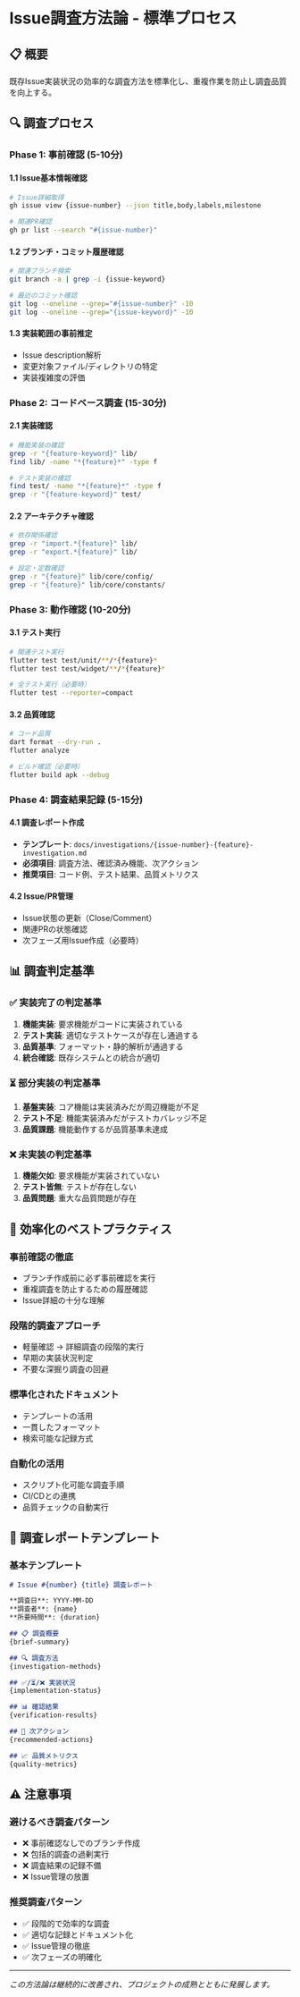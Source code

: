# Issue調査方法論 - 標準プロセス

## 📋 概要

既存Issue実装状況の効率的な調査方法を標準化し、重複作業を防止し調査品質を向上する。

## 🔍 調査プロセス

### Phase 1: 事前確認 (5-10分)

#### 1.1 Issue基本情報確認
```bash
# Issue詳細取得
gh issue view {issue-number} --json title,body,labels,milestone

# 関連PR確認  
gh pr list --search "#{issue-number}"
```

#### 1.2 ブランチ・コミット履歴確認
```bash
# 関連ブランチ検索
git branch -a | grep -i {issue-keyword}

# 最近のコミット確認
git log --oneline --grep="#{issue-number}" -10
git log --oneline --grep="{issue-keyword}" -10
```

#### 1.3 実装範囲の事前推定
- Issue description解析
- 変更対象ファイル/ディレクトリの特定
- 実装複雑度の評価

### Phase 2: コードベース調査 (15-30分)

#### 2.1 実装確認
```bash
# 機能実装の確認
grep -r "{feature-keyword}" lib/
find lib/ -name "*{feature}*" -type f

# テスト実装の確認  
find test/ -name "*{feature}*" -type f
grep -r "{feature-keyword}" test/
```

#### 2.2 アーキテクチャ確認
```bash
# 依存関係確認
grep -r "import.*{feature}" lib/
grep -r "export.*{feature}" lib/

# 設定・定数確認
grep -r "{feature}" lib/core/config/
grep -r "{feature}" lib/core/constants/
```

### Phase 3: 動作確認 (10-20分)

#### 3.1 テスト実行
```bash
# 関連テスト実行
flutter test test/unit/**/*{feature}*
flutter test test/widget/**/*{feature}*

# 全テスト実行（必要時）
flutter test --reporter=compact
```

#### 3.2 品質確認
```bash
# コード品質
dart format --dry-run .
flutter analyze

# ビルド確認（必要時）
flutter build apk --debug
```

### Phase 4: 調査結果記録 (5-15分)

#### 4.1 調査レポート作成
- **テンプレート**: `docs/investigations/{issue-number}-{feature}-investigation.md`
- **必須項目**: 調査方法、確認済み機能、次アクション
- **推奨項目**: コード例、テスト結果、品質メトリクス

#### 4.2 Issue/PR管理
- Issue状態の更新（Close/Comment）
- 関連PRの状態確認
- 次フェーズ用Issue作成（必要時）

## 📊 調査判定基準

### ✅ 実装完了の判定基準
1. **機能実装**: 要求機能がコードに実装されている
2. **テスト実装**: 適切なテストケースが存在し通過する
3. **品質基準**: フォーマット・静的解析が通過する
4. **統合確認**: 既存システムとの統合が適切

### ⏳ 部分実装の判定基準  
1. **基盤実装**: コア機能は実装済みだが周辺機能が不足
2. **テスト不足**: 機能実装済みだがテストカバレッジ不足
3. **品質課題**: 機能動作するが品質基準未達成

### ❌ 未実装の判定基準
1. **機能欠如**: 要求機能が実装されていない
2. **テスト皆無**: テストが存在しない  
3. **品質問題**: 重大な品質問題が存在

## 🚀 効率化のベストプラクティス

### 事前確認の徹底
- ブランチ作成前に必ず事前確認を実行
- 重複調査を防止するための履歴確認
- Issue詳細の十分な理解

### 段階的調査アプローチ
- 軽量確認 → 詳細調査の段階的実行
- 早期の実装状況判定
- 不要な深掘り調査の回避

### 標準化されたドキュメント
- テンプレートの活用
- 一貫したフォーマット  
- 検索可能な記録方式

### 自動化の活用
- スクリプト化可能な調査手順
- CI/CDとの連携
- 品質チェックの自動実行

## 📝 調査レポートテンプレート

### 基本テンプレート
```markdown
# Issue #{number} {title} 調査レポート

**調査日**: YYYY-MM-DD
**調査者**: {name}
**所要時間**: {duration}

## 📋 調査概要
{brief-summary}

## 🔍 調査方法
{investigation-methods}

## ✅/⏳/❌ 実装状況
{implementation-status}

## 📊 確認結果
{verification-results}

## 🎯 次アクション
{recommended-actions}

## 📈 品質メトリクス
{quality-metrics}
```

## ⚠️ 注意事項

### 避けるべき調査パターン
- ❌ 事前確認なしでのブランチ作成
- ❌ 包括的調査の過剰実行  
- ❌ 調査結果の記録不備
- ❌ Issue管理の放置

### 推奨調査パターン  
- ✅ 段階的で効率的な調査
- ✅ 適切な記録とドキュメント化
- ✅ Issue管理の徹底
- ✅ 次フェーズの明確化

---

*この方法論は継続的に改善され、プロジェクトの成熟とともに発展します。*